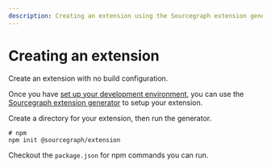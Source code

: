 ```yaml
---
description: Creating an extension using the Sourcegraph extension generator.
---
```


# Creating an extension

Create an extension with no build configuration. 

Once you have [set up your development environment](development_environment.md), you can use the [Sourcegraph extension generator](https://www.npmjs.com/package/@sourcegraph/create-extension) to setup your extension.

Create a directory for your extension, then run the generator. 

```shell
# npm
npm init @sourcegraph/extension
``` 

Checkout the `package.json` for npm commands you can run. 
